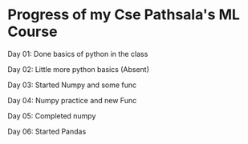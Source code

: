 # Progress of my Cse Pathsala's ML Course
Day 01:
Done basics of python in the class

Day 02:
Little more python basics (Absent)

Day 03:
Started Numpy and some func

Day 04:
Numpy practice and new Func

Day 05:
Completed numpy

Day 06: 
Started Pandas